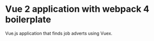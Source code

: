 # Vue 2 application with webpack 4 boilerplate

Vue.js application that finds job adverts using Vuex.
